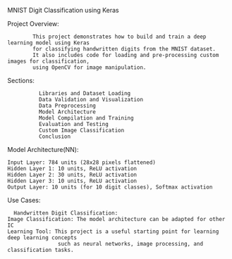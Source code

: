 MNIST Digit Classification using Keras

Project Overview:
            
            This project demonstrates how to build and train a deep learning model using Keras 
            for classifying handwritten digits from the MNIST dataset.
            It also includes code for loading and pre-processing custom images for classification,
            using OpenCV for image manipulation.

Sections:

              Libraries and Dataset Loading
              Data Validation and Visualization
              Data Preprocessing
              Model Architecture
              Model Compilation and Training
              Evaluation and Testing
              Custom Image Classification
              Conclusion

Model Architecture(NN):
                      
    Input Layer: 784 units (28x28 pixels flattened)
    Hidden Layer 1: 10 units, ReLU activation
    Hidden Layer 2: 30 units, ReLU activation
    Hidden Layer 3: 10 units, ReLU activation
    Output Layer: 10 units (for 10 digit classes), Softmax activation
Use Cases:

      Handwritten Digit Classification:
    Image Classification: The model architecture can be adapted for other IC
    Learning Tool: This project is a useful starting point for learning deep learning concepts
                    such as neural networks, image processing, and classification tasks.

